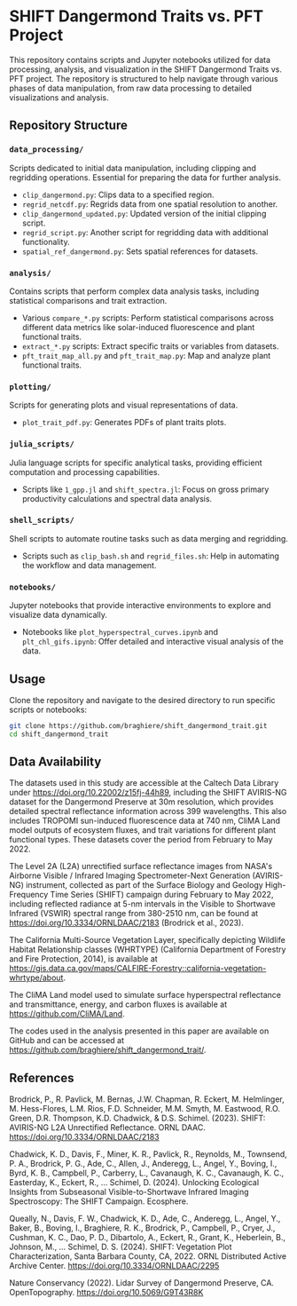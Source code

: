 # SHIFT Dangermond Traits vs. PFT Project

This repository contains scripts and Jupyter notebooks utilized for data processing, analysis, and visualization in the SHIFT Dangermond Traits vs. PFT project. The repository is structured to help navigate through various phases of data manipulation, from raw data processing to detailed visualizations and analysis.

## Repository Structure

### `data_processing/`
Scripts dedicated to initial data manipulation, including clipping and regridding operations. Essential for preparing the data for further analysis.

- `clip_dangermond.py`: Clips data to a specified region.
- `regrid_netcdf.py`: Regrids data from one spatial resolution to another.
- `clip_dangermond_updated.py`: Updated version of the initial clipping script.
- `regrid_script.py`: Another script for regridding data with additional functionality.
- `spatial_ref_dangermond.py`: Sets spatial references for datasets.

### `analysis/`
Contains scripts that perform complex data analysis tasks, including statistical comparisons and trait extraction.

- Various `compare_*.py` scripts: Perform statistical comparisons across different data metrics like solar-induced fluorescence and plant functional traits.
- `extract_*.py` scripts: Extract specific traits or variables from datasets.
- `pft_trait_map_all.py` and `pft_trait_map.py`: Map and analyze plant functional traits.

### `plotting/`
Scripts for generating plots and visual representations of data.

- `plot_trait_pdf.py`: Generates PDFs of plant traits plots.

### `julia_scripts/`
Julia language scripts for specific analytical tasks, providing efficient computation and processing capabilities.

- Scripts like `1_gpp.jl` and `shift_spectra.jl`: Focus on gross primary productivity calculations and spectral data analysis.

### `shell_scripts/`
Shell scripts to automate routine tasks such as data merging and regridding.

- Scripts such as `clip_bash.sh` and `regrid_files.sh`: Help in automating the workflow and data management.

### `notebooks/`
Jupyter notebooks that provide interactive environments to explore and visualize data dynamically.

- Notebooks like `plot_hyperspectral_curves.ipynb` and `plt_chl_gifs.ipynb`: Offer detailed and interactive visual analysis of the data.

## Usage

Clone the repository and navigate to the desired directory to run specific scripts or notebooks:

```bash
git clone https://github.com/braghiere/shift_dangermond_trait.git
cd shift_dangermond_trait
```
## Data Availability 

The datasets used in this study are accessible at the Caltech Data Library under https://doi.org/10.22002/z15fj-44h89, including the SHIFT AVIRIS-NG dataset for the Dangermond Preserve at 30m resolution, which provides detailed spectral reflectance information across 399 wavelengths. This also includes TROPOMI sun-induced fluorescence data at 740 nm, CliMA Land model outputs of ecosystem fluxes, and trait variations for different plant functional types. These datasets cover the period from February to May 2022.

The Level 2A (L2A) unrectified surface reflectance images from NASA's Airborne Visible / Infrared Imaging Spectrometer-Next Generation (AVIRIS-NG) instrument, collected as part of the Surface Biology and Geology High-Frequency Time Series (SHIFT) campaign during February to May 2022, including reflected radiance at 5-nm intervals in the Visible to Shortwave Infrared (VSWIR) spectral range from 380-2510 nm, can be found at https://doi.org/10.3334/ORNLDAAC/2183 (Brodrick et al., 2023).

The California Multi-Source Vegetation Layer, specifically depicting Wildlife Habitat Relationship classes (WHRTYPE) (California Department of Forestry and Fire Protection, 2014), is available at https://gis.data.ca.gov/maps/CALFIRE-Forestry::california-vegetation-whrtype/about.

The CliMA Land model used to simulate surface hyperspectral reflectance and transmittance, energy, and carbon fluxes is available at https://github.com/CliMA/Land.

The codes used in the analysis presented in this paper are available on GitHub and can be accessed at https://github.com/braghiere/shift_dangermond_trait/.


## References

Brodrick, P., R. Pavlick, M. Bernas, J.W. Chapman, R. Eckert, M. Helmlinger, M. Hess-Flores, L.M. Rios, F.D. Schneider, M.M. Smyth, M. Eastwood, R.O. Green, D.R. Thompson, K.D. Chadwick, & D.S. Schimel. (2023). SHIFT: AVIRIS-NG L2A Unrectified Reflectance. ORNL DAAC. https://doi.org/10.3334/ORNLDAAC/2183

Chadwick, K. D., Davis, F., Miner, K. R., Pavlick, R., Reynolds, M., Townsend, P. A., Brodrick, P. G., Ade, C., Allen, J., Anderegg, L., Angel, Y., Boving, I., Byrd, K. B., Campbell, P., Carberry, L., Cavanaugh, K. C., Cavanaugh, K. C., Easterday, K., Eckert, R., … Schimel, D. (2024). Unlocking Ecological Insights from Subseasonal Visible-to-Shortwave Infrared Imaging Spectroscopy: The SHIFT Campaign. Ecosphere.

Queally, N., Davis, F. W., Chadwick, K. D., Ade, C., Anderegg, L., Angel, Y., Baker, B., Boving, I., Braghiere, R. K., Brodrick, P., Campbell, P., Cryer, J., Cushman, K. C., Dao, P. D., Dibartolo, A., Eckert, R., Grant, K., Heberlein, B., Johnson, M., … Schimel, D. S. (2024). SHIFT: Vegetation Plot Characterization, Santa Barbara County, CA, 2022. ORNL Distributed Active Archive Center. https://doi.org/10.3334/ORNLDAAC/2295

Nature Conservancy (2022). Lidar Survey of Dangermond Preserve, CA. OpenTopography. https://doi.org/10.5069/G9T43R8K


